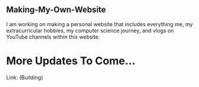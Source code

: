 ## Making-My-Own-Website
I am working on making a personal website that includes everything me, my extracurricular hobbies, my computer science journey, and vlogs on YouTube channels within this website.

# More Updates To Come...
Link: (Building)
